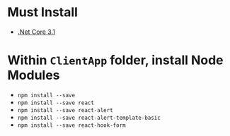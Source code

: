 # Must Install

* [.Net Core 3.1](https://dotnet.microsoft.com/download/dotnet-core/3.1)


# Within `ClientApp` folder, install Node Modules
* `npm install --save`
* `npm install --save react`
* `npm install --save react-alert`
* `npm install --save react-alert-template-basic`
* `npm install --save react-hook-form`
